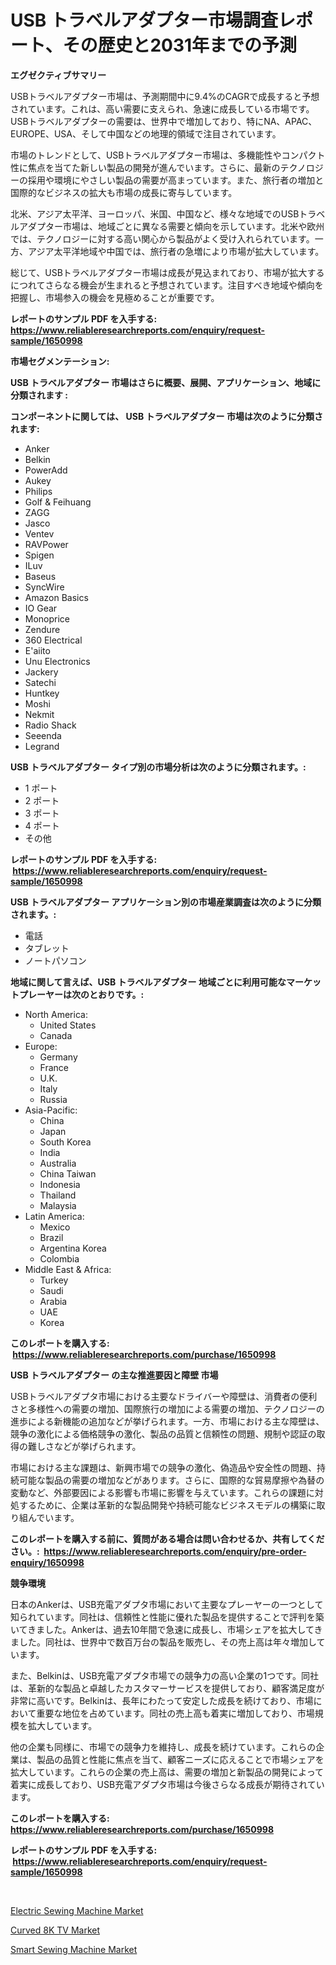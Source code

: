 <p><h1>USB トラベルアダプター市場調査レポート、その歴史と2031年までの予測</h1></p><p><strong>エグゼクティブサマリー</strong></p>
<p><p>USBトラベルアダプター市場は、予測期間中に9.4%のCAGRで成長すると予想されています。これは、高い需要に支えられ、急速に成長している市場です。USBトラベルアダプターの需要は、世界中で増加しており、特にNA、APAC、EUROPE、USA、そして中国などの地理的領域で注目されています。</p><p>市場のトレンドとして、USBトラベルアダプター市場は、多機能性やコンパクト性に焦点を当てた新しい製品の開発が進んでいます。さらに、最新のテクノロジーの採用や環境にやさしい製品の需要が高まっています。また、旅行者の増加と国際的なビジネスの拡大も市場の成長に寄与しています。</p><p>北米、アジア太平洋、ヨーロッパ、米国、中国など、様々な地域でのUSBトラベルアダプター市場は、地域ごとに異なる需要と傾向を示しています。北米や欧州では、テクノロジーに対する高い関心から製品がよく受け入れられています。一方、アジア太平洋地域や中国では、旅行者の急増により市場が拡大しています。</p><p>総じて、USBトラベルアダプター市場は成長が見込まれており、市場が拡大するにつれてさらなる機会が生まれると予想されています。注目すべき地域や傾向を把握し、市場参入の機会を見極めることが重要です。</p></p>
<p><strong>レポートのサンプル PDF を入手する: <a href="https://www.reliableresearchreports.com/enquiry/request-sample/1650998">https://www.reliableresearchreports.com/enquiry/request-sample/1650998</a></strong></p>
<p><strong>市場セグメンテーション:</strong></p>
<p><strong> USB トラベルアダプター 市場はさらに概要、展開、アプリケーション、地域に分類されます :</strong></p>
<p><strong>コンポーネントに関しては、 USB トラベルアダプター 市場は次のように分類されます: &nbsp;</strong></p>
<p><ul><li>Anker</li><li>Belkin</li><li>PowerAdd</li><li>Aukey</li><li>Philips</li><li>Golf & Feihuang</li><li>ZAGG</li><li>Jasco</li><li>Ventev</li><li>RAVPower</li><li>Spigen</li><li>ILuv</li><li>Baseus</li><li>SyncWire</li><li>Amazon Basics</li><li>IO Gear</li><li>Monoprice</li><li>Zendure</li><li>360 Electrical</li><li>E'aiito</li><li>Unu Electronics</li><li>Jackery</li><li>Satechi</li><li>Huntkey</li><li>Moshi</li><li>Nekmit</li><li>Radio Shack</li><li>Seeenda</li><li>Legrand</li></ul></p>
<p><strong> USB トラベルアダプター タイプ別の市場分析は次のように分類されます。:</strong></p>
<p><ul><li>1 ポート</li><li>2 ポート</li><li>3 ポート</li><li>4 ポート</li><li>その他</li></ul></p>
<p><strong>レポートのサンプル PDF を入手する: &nbsp;<a href="https://www.reliableresearchreports.com/enquiry/request-sample/1650998">https://www.reliableresearchreports.com/enquiry/request-sample/1650998</a></strong></p>
<p><strong> USB トラベルアダプター アプリケーション別の市場産業調査は次のように分類されます。:</strong></p>
<p><ul><li>電話</li><li>タブレット</li><li>ノートパソコン</li></ul></p>
<p><strong>地域に関して言えば、USB トラベルアダプター 地域ごとに利用可能なマーケットプレーヤーは次のとおりです。:</strong></p>
<p><ul>
    <li>
        North America:
        <ul>
            <li>United States</li>
            <li>Canada</li>
        </ul>
    </li>
    <li>
        Europe:
        <ul>
            <li>Germany</li>
            <li>France</li>
            <li>U.K.</li>
            <li>Italy</li>
            <li>Russia</li>
        </ul>
    </li>
    <li>
        Asia-Pacific:
        <ul>
            <li>China</li>
            <li>Japan</li>
            <li>South Korea</li>
            <li>India</li>
            <li>Australia</li>
            <li>China Taiwan</li>
            <li>Indonesia</li>
            <li>Thailand</li>
            <li>Malaysia</li>
        </ul>
    </li>
    <li>
        Latin America:
        <ul>
            <li>Mexico</li>
            <li>Brazil</li>
            <li>Argentina Korea</li>
            <li>Colombia</li>
        </ul>
    </li>
    <li>
        Middle East & Africa:
        <ul>
            <li>Turkey</li>
            <li>Saudi</li>
            <li>Arabia</li>
            <li>UAE</li>
            <li>Korea</li>
        </ul>
    </li>
    </ul></p>
<p><strong>このレポートを購入する: &nbsp;<a href="https://www.reliableresearchreports.com/purchase/1650998">https://www.reliableresearchreports.com/purchase/1650998</a></strong></p>
<p><strong>USB トラベルアダプター の主な推進要因と障壁 市場</strong></p>
<p><p>USBトラベルアダプタ市場における主要なドライバーや障壁は、消費者の便利さと多様性への需要の増加、国際旅行の増加による需要の増加、テクノロジーの進歩による新機能の追加などが挙げられます。一方、市場における主な障壁は、競争の激化による価格競争の激化、製品の品質と信頼性の問題、規制や認証の取得の難しさなどが挙げられます。</p><p>市場における主な課題は、新興市場での競争の激化、偽造品や安全性の問題、持続可能な製品の需要の増加などがあります。さらに、国際的な貿易摩擦や為替の変動など、外部要因による影響も市場に影響を与えています。これらの課題に対処するために、企業は革新的な製品開発や持続可能なビジネスモデルの構築に取り組んでいます。</p></p>
<p><strong>このレポートを購入する前に、質問がある場合は問い合わせるか、共有してください。:&nbsp; <a href="https://www.reliableresearchreports.com/enquiry/pre-order-enquiry/1650998">https://www.reliableresearchreports.com/enquiry/pre-order-enquiry/1650998</a></strong></p>
<p><strong>競争環境</strong></p>
<p><p>日本のAnkerは、USB充電アダプタ市場において主要なプレーヤーの一つとして知られています。同社は、信頼性と性能に優れた製品を提供することで評判を築いてきました。Ankerは、過去10年間で急速に成長し、市場シェアを拡大してきました。同社は、世界中で数百万台の製品を販売し、その売上高は年々増加しています。</p><p>また、Belkinは、USB充電アダプタ市場での競争力の高い企業の1つです。同社は、革新的な製品と卓越したカスタマーサービスを提供しており、顧客満足度が非常に高いです。Belkinは、長年にわたって安定した成長を続けており、市場において重要な地位を占めています。同社の売上高も着実に増加しており、市場規模を拡大しています。</p><p>他の企業も同様に、市場での競争力を維持し、成長を続けています。これらの企業は、製品の品質と性能に焦点を当て、顧客ニーズに応えることで市場シェアを拡大しています。これらの企業の売上高は、需要の増加と新製品の開発によって着実に成長しており、USB充電アダプタ市場は今後さらなる成長が期待されています。</p></p>
<p><strong>このレポートを購入する: &nbsp; <a href="https://www.reliableresearchreports.com/purchase/1650998">https://www.reliableresearchreports.com/purchase/1650998</a></strong></p>
<p><strong>レポートのサンプル PDF を入手する: &nbsp;<a href="https://www.reliableresearchreports.com/enquiry/request-sample/1650998">https://www.reliableresearchreports.com/enquiry/request-sample/1650998</a></strong><strong></strong></p>
<p>&nbsp;</p>
<p><p><a href="https://github.com/provorikovar/Market-Research-Report-List-3/blob/main/electric-sewing-machine-market.md">Electric Sewing Machine Market</a></p><p><a href="https://github.com/CliffMedina6/Market-Research-Report-List-4/blob/main/curved-8k-tv-market.md">Curved 8K TV Market</a></p><p><a href="https://github.com/angelajermaine/Market-Research-Report-List-2/blob/main/smart-sewing-machine-market.md">Smart Sewing Machine Market</a></p></p>